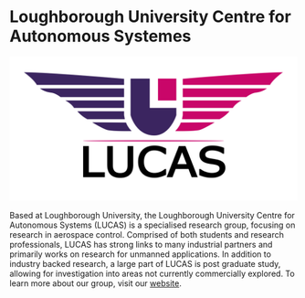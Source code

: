 # Loughborough University Centre for Autonomous Systemes

![LUCAS Logo](LUCAS_Logo.png?raw=true)

 Based at Loughborough University, the Loughborough University Centre for Autonomous Systems (LUCAS) is a specialised research group, focusing on research in aerospace control. Comprised of both students and research professionals, LUCAS has strong links to many industrial partners and primarily works on research for unmanned applications. In addition to industry backed research, a large part of LUCAS is post graduate study, allowing for investigation into areas not currently commercially explored. To learn more about our group, visit our [website](http://www.lucasresearch.co.uk/).
